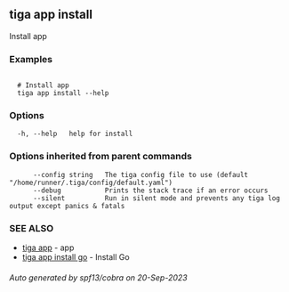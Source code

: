 ## tiga app install

Install app

### Examples

```

  # Install app
  tiga app install --help

```

### Options

```
  -h, --help   help for install
```

### Options inherited from parent commands

```
      --config string   The tiga config file to use (default "/home/runner/.tiga/config/default.yaml")
      --debug           Prints the stack trace if an error occurs
      --silent          Run in silent mode and prevents any tiga log output except panics & fatals
```

### SEE ALSO

* [tiga app](tiga_app.md)	 - app
* [tiga app install go](tiga_app_install_go.md)	 - Install Go

###### Auto generated by spf13/cobra on 20-Sep-2023
